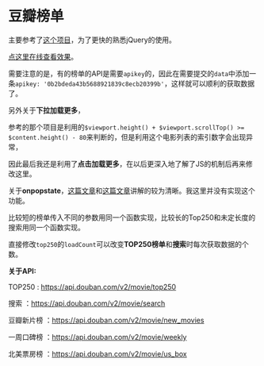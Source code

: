 # 豆瓣榜单

主要参考了[这个项目](https://github.com/ZhiguangXiong/SomethingFunny/tree/master/douban-movie)，为了更快的熟悉jQuery的使用。

[点这里在线查看效果](https://blog.zmj97.top/Little-Web-Projects/Douban-Charts/index.html)。



需要注意的是，有的榜单的API是需要`apikey`的，因此在需要提交的`data`中添加一条`apikey: '0b2bdeda43b5688921839c8ecb20399b'`，这样就可以顺利的获取数据了。



另外关于**下拉加载更多**，

参考的那个项目是利用的`$viewport.height() + $viewport.scrollTop() >= $content.height() - 80`来判断的，但是利用这个电影列表的索引数字会出现异常，

因此最后我还是利用了**点击加载更多**，在以后更深入地了解了JS的机制后再来修改这里。 



关于**onpopstate**，[这篇文章](https://www.w3cschool.cn/javascript_guide/javascript_guide-uz9v269y.html)和[这篇文章](http://www.php.cn/html5-tutorial-35102.html)讲解的较为清晰。我这里并没有实现这个功能。



比较短的榜单传入不同的参数用同一个函数实现，比较长的Top250和未定长度的搜索用同一个函数实现。



直接修改`top250`的`loadCount`可以改变**TOP250榜单**和**搜索**时每次获取数据的个数。



**关于API:**

TOP250 :  https://api.douban.com/v2/movie/top250 

搜索 ：https://api.douban.com/v2/movie/search

 豆瓣新片榜 ：https://api.douban.com/v2/movie/new_movies

一周口碑榜 ：https://api.douban.com/v2/movie/weekly

北美票房榜 ：https://api.douban.com/v2/movie/us_box